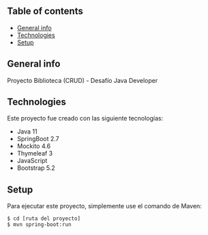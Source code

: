 ## Table of contents
* [General info](#general-info)
* [Technologies](#technologies)
* [Setup](#setup)

## General info
Proyecto Biblioteca (CRUD) - Desafío Java Developer 

## Technologies
Este proyecto fue creado con las siguiente tecnologías:
* Java 11
* SpringBoot 2.7
* Mockito 4.6
* Thymeleaf 3
* JavaScript
* Bootstrap 5.2

## Setup
Para ejecutar este proyecto, simplemente use el comando de Maven:

```
$ cd [ruta del proyecto]
$ mvn spring-boot:run
```